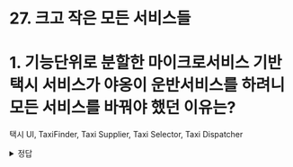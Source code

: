 # 27. 크고 작은 모든 서비스들


# 1. 기능단위로 분할한 마이크로서비스 기반 택시 서비스가 야옹이 운반서비스를 하려니 모든 서비스를 바꿔야 했던 이유는?

택시 UI, TaxiFinder, Taxi Supplier, Taxi Selector, Taxi Dispatcher

<details>
<summary> 정답 </summary>

- 모든 마이크로 서비스를 기능적으로 분할했기 때문
- 새로운 기능이 기능적 행위를 횡단하는 상황이었기 때문
- 다형적으로 확장할 수 있는 클래스 집합을 생성해서, 한쪽의 기능만 변경할것.  

</details>
